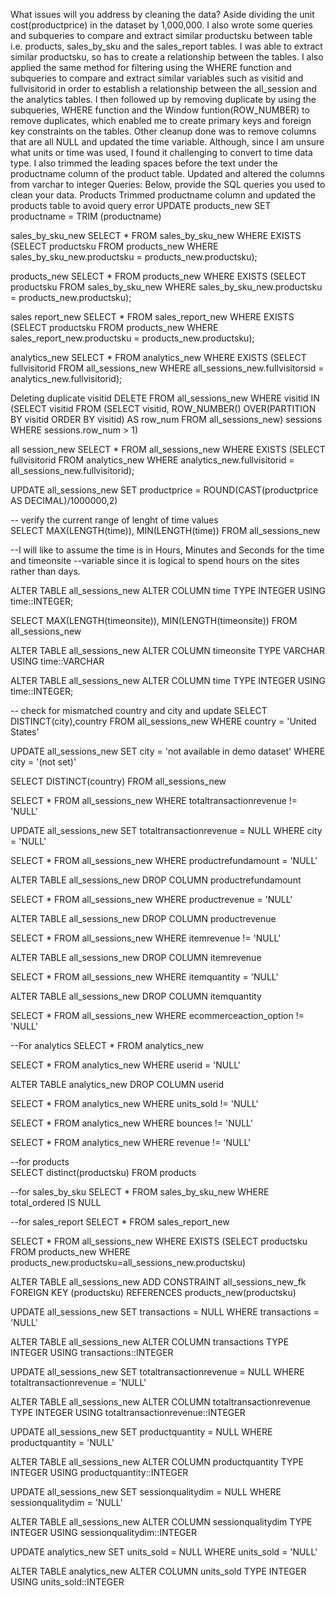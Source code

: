 What issues will you address by cleaning the data?
Aside dividing the unit cost(productprice) in the dataset by 1,000,000.
I also wrote some queries and subqueries to compare and extract similar productsku between table i.e. products, sales_by_sku and the sales_report tables. I was able to extract similar productsku, so has to create a relationship between the tables.
I also applied the same method for filtering using the WHERE function and subqueries to compare and extract similar variables such as visitid and fullvisitorid in order to establish a relationship between the all_session and the analytics tables. I then followed up by removing duplicate by using the subqueries, WHERE function and the Window funtion(ROW_NUMBER) to remove duplicates, which enabled me to create primary keys and foreign key constraints on the tables.
Other cleanup done was to remove columns that are all NULL and updated the time variable. Although, since I am unsure what units or time was used, I found it challenging to convert to time data type.
I also trimmed the leading spaces before the text under the productname column of the product table.
Updated and altered the columns from varchar to integer
Queries:
Below, provide the SQL queries you used to clean your data.
Products
Trimmed productname column and updated the products table to avoid query error
UPDATE products_new
SET productname = TRIM (productname)

sales_by_sku_new
SELECT *
FROM sales_by_sku_new
WHERE EXISTS
(SELECT productsku FROM products_new WHERE sales_by_sku_new.productsku = products_new.productsku);

products_new
SELECT *
FROM products_new
WHERE EXISTS
(SELECT productsku FROM sales_by_sku_new WHERE sales_by_sku_new.productsku = products_new.productsku);

sales report_new
SELECT *
FROM sales_report_new
WHERE EXISTS
(SELECT productsku FROM products_new WHERE sales_report_new.productsku = products_new.productsku);

analytics_new
SELECT *
FROM analytics_new
WHERE EXISTS
(SELECT fullvisitorid FROM all_sessions_new WHERE all_sessions_new.fullvisitorsid = analytics_new.fullvisitorid);

Deleting duplicate visitid
DELETE FROM all_sessions_new
WHERE visitid IN (SELECT visitid FROM (SELECT visitid, ROW_NUMBER() OVER(PARTITION BY visitid ORDER BY
visitid) AS row_num FROM all_sessions_new) sessions
WHERE sessions.row_num > 1)

all session_new
SELECT *
FROM all_sessions_new
WHERE EXISTS
(SELECT fullvisitorid FROM analytics_new WHERE analytics_new.fullvisitorid = all_sessions_new.fullvisitorid);

UPDATE all_sessions_new
SET productprice = ROUND(CAST(productprice AS DECIMAL)/1000000,2)

-- verify the current range of lenght of time values				  
SELECT MAX(LENGTH(time)), MIN(LENGTH(time)) FROM all_sessions_new
									 
--I will like to assume the time is in Hours, Minutes and Seconds for the time and timeonsite
--variable since it is logical to spend hours on the sites rather than days.

ALTER TABLE all_sessions_new
ALTER COLUMN time
TYPE INTEGER
USING time::INTEGER;				  

SELECT MAX(LENGTH(timeonsite)), MIN(LENGTH(timeonsite)) FROM all_sessions_new									 

ALTER TABLE all_sessions_new
ALTER COLUMN timeonsite
TYPE VARCHAR
USING time::VARCHAR

ALTER TABLE all_sessions_new
ALTER COLUMN time
TYPE INTEGER
USING time::INTEGER;
										   
-- check for mismatched country and city and update	
SELECT DISTINCT(city),country FROM all_sessions_new
WHERE country = 'United States'

UPDATE all_sessions_new
SET city = 'not available in demo dataset'
WHERE city = '(not set)'
										   
SELECT DISTINCT(country) FROM all_sessions_new	

SELECT * FROM all_sessions_new
WHERE totaltransactionrevenue != 'NULL'	
										   
UPDATE all_sessions_new
SET totaltransactionrevenue = NULL
WHERE city = 'NULL'										   

SELECT * FROM all_sessions_new
WHERE productrefundamount = 'NULL'	
										   
ALTER TABLE all_sessions_new
DROP COLUMN productrefundamount
										   
SELECT * FROM all_sessions_new
WHERE productrevenue = 'NULL'	
										   
ALTER TABLE all_sessions_new
DROP COLUMN productrevenue	
										   
SELECT * FROM all_sessions_new
WHERE itemrevenue != 'NULL'	
										   
ALTER TABLE all_sessions_new
DROP COLUMN itemrevenue

SELECT * FROM all_sessions_new
WHERE itemquantity = 'NULL'	
										   
ALTER TABLE all_sessions_new
DROP COLUMN itemquantity										   
		
SELECT * FROM all_sessions_new
WHERE ecommerceaction_option != 'NULL'	
										   
--For analytics
SELECT * FROM analytics_new										   

SELECT * FROM analytics_new
WHERE userid = 'NULL'	
										   
ALTER TABLE analytics_new
DROP COLUMN userid	
							
SELECT * FROM analytics_new
WHERE units_sold != 'NULL'
										   
SELECT * FROM analytics_new
WHERE bounces != 'NULL'	
										   
SELECT * FROM analytics_new
WHERE revenue != 'NULL'

--for products										   
SELECT distinct(productsku) FROM products
										   
--for sales_by_sku
SELECT * FROM sales_by_sku_new
WHERE total_ordered IS NULL
										   
--for sales_report
SELECT * FROM sales_report_new	

SELECT * FROM all_sessions_new
WHERE EXISTS 
(SELECT productsku FROM products_new WHERE products_new.productsku=all_sessions_new.productsku)

ALTER TABLE all_sessions_new
ADD CONSTRAINT all_sessions_new_fk FOREIGN KEY (productsku) REFERENCES products_new(productsku)

UPDATE all_sessions_new
SET transactions = NULL
WHERE transactions = 'NULL'						  
	
ALTER TABLE all_sessions_new
ALTER COLUMN transactions
TYPE INTEGER
USING transactions::INTEGER					  
					  
UPDATE all_sessions_new
SET totaltransactionrevenue = NULL
WHERE totaltransactionrevenue = 'NULL'					  

ALTER TABLE all_sessions_new
ALTER COLUMN totaltransactionrevenue 
TYPE INTEGER
USING totaltransactionrevenue::INTEGER

UPDATE all_sessions_new
SET productquantity = NULL
WHERE productquantity = 'NULL'					  

ALTER TABLE all_sessions_new
ALTER COLUMN productquantity 
TYPE INTEGER
USING productquantity::INTEGER

UPDATE all_sessions_new
SET sessionqualitydim = NULL
WHERE sessionqualitydim = 'NULL'						  
	
ALTER TABLE all_sessions_new
ALTER COLUMN sessionqualitydim
TYPE INTEGER
USING sessionqualitydim::INTEGER	

UPDATE analytics_new
SET units_sold = NULL
WHERE units_sold = 'NULL'						  
	
ALTER TABLE analytics_new
ALTER COLUMN units_sold
TYPE INTEGER
USING units_sold::INTEGER